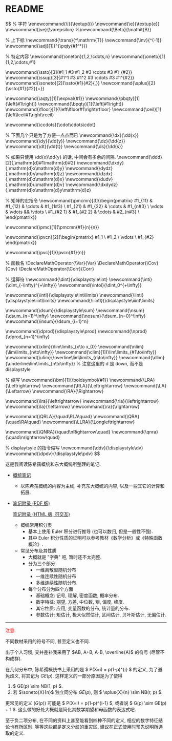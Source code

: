 # README

$$
% 字符
\renewcommand{\i}{\textup{i}}
\newcommand{\e}{\textup{e}}
\newcommand{\ve}{\varepsilon}
%\newcommand{\Beta}{\mathit{B}}

% 上下标
\newcommand{\trans}{^\mathrm{T}}
\newcommand{\inv}{^{-1}}
\newcommand{\adj}[1]{^{\pqty{#1^*}}}

% 特定内容
\newcommand{\oneton}{1,2,\cdots,n}
\newcommand{\oneto}[1]{1,2,\cdots,#1}

\newcommand{\ssto}[3]{#1_1 #3 #1_2 #3 \cdots #3 #1_{#2}}
\newcommand{\ssup}[3]{#1^1 #3 #1^2 #3 \cdots #3 #1^{#2}}
\newcommand{\soneto}[2]{\ssto{#1}{#2}{,}}
\newcommand{\splus}[2]{\ssto{#1}{#2}{+}}

\newcommand{\aqty}[1]{\expval{#1}}
\newcommand{\pbqty}[1]{\left(#1\right]}
\newcommand{\bpqty}[1]{\left[#1\right)}
\newcommand{\floor}[1]{\left\lfloor#1\right\rfloor}
\newcommand{\ceil}[1]{\left\lceil#1\right\rceil}

\newcommand{\ccdots}{\cdot\cdots\cdot}

% 下面几个只是为了方便一点点而已
\newcommand{\dx}{\dd{x}}
\newcommand{\dy}{\dd{y}}
\newcommand{\dz}{\dd{z}}
\newcommand{\dt}{\dd{t}}
\newcommand{\ds}{\dd{s}}

% 如果只使用 \dd{x}\dd{y} 的话, 中间会有多余的间隔.
\newcommand{\ddd}[2]{\,\mathrm{d}#1\mathrm{d}#2}
\newcommand{\dxdy}{\,\mathrm{d}x\mathrm{d}y}
\newcommand{\dydz}{\,\mathrm{d}y\mathrm{d}z}
\newcommand{\dzdx}{\,\mathrm{d}z\mathrm{d}x}
\newcommand{\dudv}{\,\mathrm{d}u\mathrm{d}v}
\newcommand{\dxdydz}{\,\mathrm{d}x\mathrm{d}y\mathrm{d}z}

% 矩阵的宏指令
\newcommand{\pmcmn}[3]{\begin{pmatrix}
	#1_{11} & #1_{12} & \cdots & #1_{1#3} \\
	#1_{21} & #1_{22} & \cdots & #1_{n#3} \\
	\vdots & \vdots && \vdots \\
	#1_{#2 1} & #1_{#2 2} & \cdots & #2_{n#3} \\
\end{pmatrix}}

\newcommand{\pmc}[1]{\pmcmn{#1}{n}{n}}

\newcommand{\pvcn}[2]{\begin{pmatrix}
	#1_1 \\ #1_2 \\ \vdots \\ #1_{#2}
\end{pmatrix}}

\newcommand{\pvc}[1]{\pvcn{#1}{n}}



% 函数名
\DeclareMathOperator{\Var}{Var}
\DeclareMathOperator{\Cov}{Cov}
\DeclareMathOperator{\Corr}{Corr}

% 运算符
\newcommand{\dint}{\displaystyle\int}
\newcommand{\inti}{\dint_{-\infty}^{+\infty}}
\newcommand{\intoi}{\dint_0^{+\infty}}

\newcommand{\intl}{\displaystyle\int\limits}
\newcommand{\iintl}{\displaystyle\iint\limits}
\newcommand{\iiintl}{\displaystyle\iiint\limits}

\newcommand{\dsum}{\displaystyle\sum}
\newcommand{\nsum}{\dsum_{n=1}^\infty}
\newcommand{\nosum}{\dsum_{n=0}^\infty}
\newcommand{\insum}{\dsum_{i=1}^n}

\newcommand{\dprod}{\displaystyle\prod}
\newcommand{\nprod}{\dprod_{n=1}^\infty}

\newcommand{\xlim}{\lim\limits_{x\to x_0}}
\newcommand{\nlim}{\lim\limits_{n\to\infty}}
\newcommand{\clim}[1]{\lim\limits_{#1\to\infty}}
\newcommand{\ulim}{\overline\lim\limits_{n\to\infty}}
\newcommand{\dlim}{\underline\lim\limits_{n\to\infty}}
% 注意这里的 d 是 down, 而不是 displaystyle

% 缩写
\newcommand{\bm}[1]{\boldsymbol{#1}}
\newcommand{\LRA}{\Leftrightarrow}
\newcommand{\RLA}{\Leftrightarrow}
\newcommand{\LA}{\Leftarrow}
\newcommand{\RA}{\Rightarrow}

\newcommand{\lra}{\leftrightarrow}
\newcommand{\rla}{\leftrightarrow}
\newcommand{\la}{\leftarrow}
\newcommand{\ra}{\rightarrow}

\newcommand{\QRLA}{\quad\RLA\quad}
\newcommand{\QRA}{\quad\RA\quad}
\newcommand{\LLRA}{\Longleftrightarrow}

\newcommand{\QNRA}{\quad\nRightarrow\quad}
\newcommand{\qnra}{\quad\nrightarrow\quad}

% displaytsyle 的指令缩写
\newcommand{\ddv}{\displaystyle\dv}
\newcommand{\dpdv}{\displaystyle\pdv}
$$

这是我阅读陈希孺概统和东大概统所整理的笔记.

- [概统笔记](概率论与数理统计.pdf)

  - 以陈希孺概统的内容为主线, 补充东大概统的内容, 以及一些其它的计算和拓展.

- [笔记附录 (PDF 版)](概统笔记附录.pdf)

  [笔记附录 (HTML 版, 可交互)](概统笔记附录.html)

  - 概统常用积分表
    - 基本上使用 Euler 积分进行推导 (也可以数归, 但是一般性不强).
    - 其中 Euler 积分性质的证明可以参考教材《数学分析》或《特殊函数概论》.$%可以参考笔记[特殊函数](..\分析\特殊函数\README.html)或[数学分析](..\分析\陈纪修数分\数学分析笔记 (3).pdf).$
  - 常见分布及其性质
    - 大概就是 "字典" 吧, 暂时还不太完整.
    - 分为三个部分
      - 一维离散型随机分布
      - 一维连续性随机分布
      - 多维连续性随机分布.
    - 每个分布分为四个方面
      - 基础概念: 记号, 理解, 密度函数, 概率分布.
      - 数字特征: 期望, 方差, 中位数, 矩, 偏度, 峰度.
      - 其它性质: 应用, 变量函数的分布, 统计量的分布.
      - 参数估计: 矩估计, 极大似然估计, 区间估计, 贝叶斯估计, 无偏估计.

---

<font color=red>注意:</font>

不同教材采用的符号不同, 甚至定义也不同.

出于个人习惯, 交并差补我采用了 $AB, A+B, A-B, \overline{A}$ 的符号 (尽管不构成群).

在几何分布中, 陈希孺概统书上采用的是 $ P(X=i) = p(1-p)^{i} $ 的定义, 为了避免歧义, 将其记为 $GE(p)$. 这样定义的一部分原因是为了使得

1. $ GE(p) \sim NB(1, p) $.
2. 若 $\soneto{X}{n}$ 独立同分布 $GE(p)$, 则 $ \splus{X}{n} \sim NB(r, p) $.

更常见的定义 ($G(p)$) 可能是 $ P(X=i) = p(1-p)^{i-1} $, 或者说 $ G(p) \sim GE(p) + 1 $. 这么做的好处大概就是简化其数学期望和母函数的表达式吧.

至于负二项分布, 在不同的资料上甚至能看到四种不同的定义, 相应的数字特征结论也有所区别. 等等这些都是定义分歧的重灾区, 建议在正式使用时预先说明所选取的定义.

